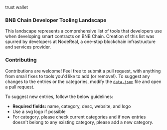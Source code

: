 trust wallet






### BNB Chain Developer Tooling Landscape

This landscape represents a comprehensive list of tools that developers use when developing smart contracts on BNB Chain.
Creation of this list was spurred by developers at NodeReal, a one-stop blockchain infrastructure and services provider.

### Contributing


Contributions are welcome! Feel free to submit a pull request, with anything from small fixes to tools you'd like to add (or remove!). 
To suggest any changes to the entries or the categories, modify the [`data.json`](https://github.com/node-real/bnb-chain-dev-tools-config/blob/main/dev-tool-data/data.json) file and open a pull request.

To suggest new entries, follow the below guidelines:

- **Required fields:** name, category, desc, website, and logo
- Use a svg logo if possible
- For category, please check current categories and if new entries doesn't belong to any existing category, please add a new category.
